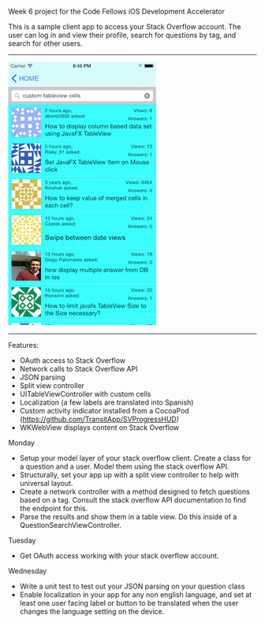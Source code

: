 Week 6 project for the Code Fellows iOS Development Accelerator

This is a sample client app to access your Stack Overflow account.
The user can log in and view their profile, search for questions by tag, and search for other users.
__________________________________________________________________________________________
![](https://github.com/pakalewis/StackOverFlowed/blob/master/screenshot.png)
__________________________________________________________________________________________


Features:
- OAuth access to Stack Overflow
- Network calls to Stack Overflow API
- JSON parsing
- Split view controller
- UITableViewController with custom cells
- Localization (a few labels are translated into Spanish)
- Custom activity indicator installed from a CocoaPod (https://github.com/TransitApp/SVProgressHUD)
- WKWebView displays content on Stack Overflow




Monday
- Setup your model layer of your stack overflow client. Create a class for a question and a user. Model them using the stack overflow API.
- Structurally, set your app up with a split view controller to help with universal layout.
- Create a network controller with a method designed to fetch questions based on a tag. Consult the stack overflow API documentation to find the endpoint for this.
- Parse the results and show them in a table view. Do this inside of a QuestionSearchViewController.

Tuesday
- Get OAuth access working with your stack overflow account.

Wednesday
- Write a unit test to test out your JSON parsing on your question class
- Enable localization in your app for any non english language, and set at least one user facing label or button to be translated when the user changes the language setting on the device.

